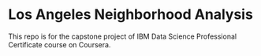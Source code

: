 # Los Angeles Neighborhood Analysis
This repo is for the capstone project of IBM Data Science Professional Certificate course on Coursera.
